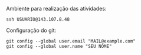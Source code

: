 Ambiente para realização das atividades:

    ssh USUARIO@143.107.8.48

Configuração do git:

    git config --global user.email "MAIL@example.com"
    git config --global user.name "SEU NOME"


